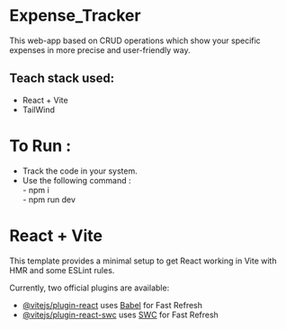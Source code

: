 # Expense_Tracker
This web-app based on CRUD operations which show your specific expenses in more precise and user-friendly way.

## Teach stack used:
- React + Vite
- TailWind

# To Run :
 - Track the code in your system.
 - Use the following command :
        <br/>
        - npm i
         <br/>
        - npm run dev

# React + Vite

This template provides a minimal setup to get React working in Vite with HMR and some ESLint rules.

Currently, two official plugins are available:

- [@vitejs/plugin-react](https://github.com/vitejs/vite-plugin-react/blob/main/packages/plugin-react/README.md) uses [Babel](https://babeljs.io/) for Fast Refresh
- [@vitejs/plugin-react-swc](https://github.com/vitejs/vite-plugin-react-swc) uses [SWC](https://swc.rs/) for Fast Refresh
